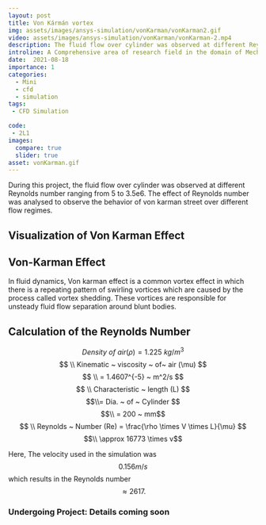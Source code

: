 ```yaml
---
layout: post
title: Von Kármán vortex
img: assets/images/ansys-simulation/vonKarman/vonKarman2.gif
video: assets/images/ansys-simulation/vonKarman/vonKarman-2.mp4
description: The fluid flow over cylinder was observed at different Reynolds number ranging from 5 to 3.5e6. The effect of Reynolds number was analyzed to observe the behavior of von karman street over different flow regimes.
introline: A Comprehensive area of research field in the domain of Mechanics. classical mechanics based on Newton’s laws of motion.
date:  2021-08-18
importance: 1
categories:
  - Mini
  - cfd 
  - simulation
tags:
 - CFD Simulation

code:
 - 2L1
images:
  compare: true
  slider: true
asset: vonKarman.gif
---
```


During this project, the fluid flow over cylinder was observed at different Reynolds number ranging from 5 to 3.5e6. The effect of Reynolds number was analysed to observe the behavior of von karman street over different flow regimes.

## Visualization of Von Karman Effect

<div style="text-align:center;">
    <object data="{{ page.asset | prepend: 'assets//images/ansys-simulation/vonKarman/' | relative_url}}" text-align="center" width="100%" height="100%"  type="image/gif"></object>
</div>



## Von-Karman Effect
In fluid dynamics, Von karman effect is a common vortex effect in which there is a repeating pattern of swirling vortices which are caused by the process called vortex shedding. These vortices are responsible for unsteady fluid flow separation around blunt bodies.

## Calculation of the Reynolds Number

<div style="width=100%;height=100%;"> 

$$ Density ~ of~  air (\rho ) = 1.225 ~ kg/m^3 $$ 
$$ \\ Kinematic ~ viscosity ~ of~  air (\mu)  $$
$$ \\ = 1.4607^{-5} ~ m^2/s $$
$$ \\ Characteristic ~ length (L)  $$ 
$$\\= Dia. ~ of ~ Cylinder $$ 
$$\\ = 200 ~ mm$$
$$ \\ Reynolds ~ Number (Re) = \frac{\rho \times V \times L}{\mu} $$
$$\\ \approx 16773 \times v$$

Here, The velocity used in the simulation was $$ 0.156 m/s $$ which results in the Reynolds number $$\approx 2617.$$
  

</div>



<h3> Undergoing Project: Details coming soon</h3>